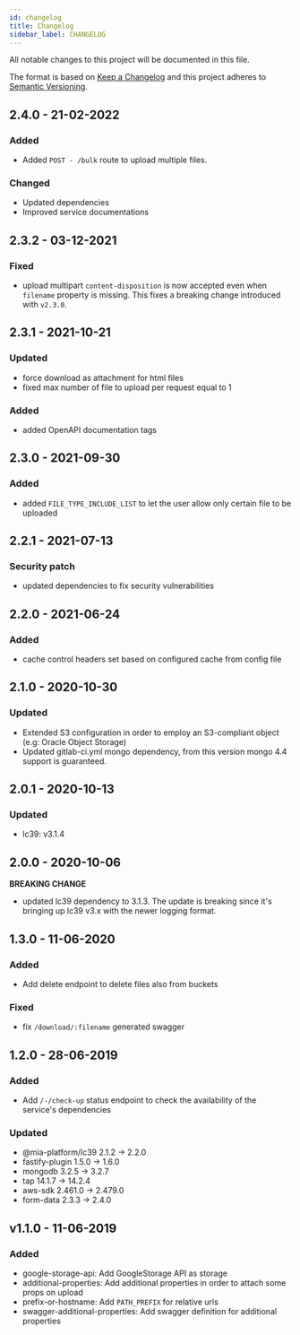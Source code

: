 ```yaml
---
id: changelog
title: Changelog
sidebar_label: CHANGELOG
---
```

All notable changes to this project will be documented in this file.

The format is based on [Keep a Changelog](http://keepachangelog.com/en/1.0.0/)
and this project adheres to [Semantic Versioning](http://semver.org/spec/v2.0.0.html).

## 2.4.0 - 21-02-2022

### Added

- Added `POST - /bulk` route to upload multiple files.

### Changed

- Updated dependencies
- Improved service documentations

## 2.3.2 - 03-12-2021

### Fixed

- upload multipart `content-disposition` is now accepted even when `filename` property is missing. This fixes a breaking change introduced with `v2.3.0`.

## 2.3.1 - 2021-10-21

### Updated

- force download as attachment for html files
- fixed max number of file to upload per request equal to 1

### Added

- added OpenAPI documentation tags

## 2.3.0 - 2021-09-30

### Added

- added `FILE_TYPE_INCLUDE_LIST` to let the user allow only certain file to be uploaded

## 2.2.1 - 2021-07-13

### Security patch

- updated dependencies to fix security vulnerabilities

## 2.2.0 - 2021-06-24

### Added

- cache control headers set based on configured cache from config file

## 2.1.0 - 2020-10-30

### Updated

- Extended S3 configuration in order to employ an S3-compliant object (e.g: Oracle Object Storage)
- Updated gitlab-ci.yml mongo dependency, from this version mongo 4.4 support is guaranteed.

## 2.0.1 - 2020-10-13

### Updated

- lc39: v3.1.4

## 2.0.0 - 2020-10-06

**BREAKING CHANGE**

- updated lc39 dependency to 3.1.3. The update is breaking since it's bringing up lc39 v3.x with the newer logging format.

## 1.3.0 - 11-06-2020

### Added

- Add delete endpoint to delete files also from buckets

### Fixed

- fix `/download/:filename` generated swagger

## 1.2.0 - 28-06-2019

### Added

- Add `/-/check-up` status endpoint to check the availability of the service's dependencies

### Updated

- @mia-platform/lc39 2.1.2 -> 2.2.0
- fastify-plugin 1.5.0 -> 1.6.0
- mongodb 3.2.5 -> 3.2.7
- tap 14.1.7 -> 14.2.4
- aws-sdk 2.461.0 -> 2.479.0
- form-data 2.3.3 -> 2.4.0

## v1.1.0 - 11-06-2019

### Added

- google-storage-api: Add GoogleStorage API as storage
- additional-properties: Add additional properties in order to attach some props on upload
- prefix-or-hostname: Add `PATH_PREFIX` for relative urls
- swagger-additional-properties: Add swagger definition for additional properties
